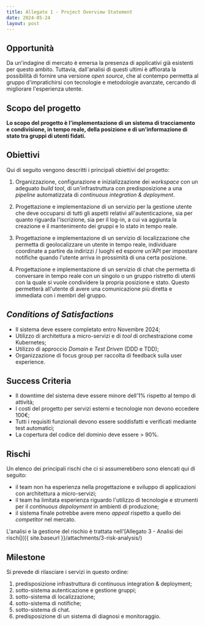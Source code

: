 ```yaml
---
title: Allegato 1 - Project Overview Statement
date: 2024-05-24
layout: post
---
```


## Opportunità

Da un'indagine di mercato è emersa la presenza di applicativi già esistenti per questo ambito.
Tuttavia, dall'analisi di questi ultimi è affiorata la possibilità di fornire una versione _open source_, che al contempo permetta al gruppo d'impratichirsi con tecnologie e metodologie avanzate, cercando di migliorare l'esperienza utente.

## Scopo del progetto

**Lo scopo del progetto è l'implementazione di un sistema <!-- a micro-servizi --> di tracciamento e condivisione, in tempo reale, della posizione e di un'informazione di stato tra gruppi di utenti fidati.**

## Obiettivi

Qui di seguito vengono descritti i principali obiettivi del progetto:

1. Organizzazione, configurazione e inizializzazione dei _workspace_ con un adeguato _build tool_, di un'infrastruttura con predisposizione a una _pipeline_ automatizzata di _continuous integration & deployment_.

2. Progettazione e implementazione di un servizio per la gestione utente che deve occuparsi di tutti gli aspetti relativi all'autenticazione, sia per quanto riguarda l'iscrizione, sia per il log-in, a cui va aggiunta la creazione e il mantenimento dei gruppi e lo stato in tempo reale.

3. Progettazione e implementazione di un servizio di localizzazione che permetta di geolocalizzare un utente in tempo reale, individuare coordinate a partire da indirizzi / luoghi ed esporre un'API per impostare notifiche quando l'utente arriva in prossimità di una certa posizione.

4. Progettazione e implementazione di un servizio di chat che permetta di conversare in tempo reale con un singolo o un gruppo ristretto di utenti con la quale si vuole condividere la propria posizione e stato. Questo permetterà all'utente di avere una comunicazione più diretta e immediata con i membri del gruppo.

## _Conditions of Satisfactions_

- Il sistema deve essere completato entro Novembre 2024;
- Utilizzo di architettura a micro-servizi e di _tool_ di orchestrazione come Kubernetes;
- Utilizzo di approccio _Domain_ e _Test Driven_ (DDD e TDD);
- Organizzazione di focus group per raccolta di feedback sulla user experience.

## Success Criteria

- Il downtime del sistema deve essere minore dell'1% rispetto al tempo di attività;
- I costi del progetto per servizi esterni e tecnologie non devono eccedere 100€;
- Tutti i requisiti funzionali devono essere soddisfatti e verificati mediante test automatici;
- La copertura del codice del dominio deve essere > 90%.

## Rischi

Un elenco dei principali rischi che ci si assumerebbero sono elencati qui di seguito:

- il team non ha esperienza nella progettazione e sviluppo di applicazioni con architettura a micro-servizi;
- il team ha limitata esperienza riguardo l'utilizzo di tecnologie e strumenti per il _continuous depoloyment_ in ambienti di produzione;
- il sistema finale potrebbe avere meno _appeal_ rispetto a quello dei _competitor_ nel mercato.

L'analisi e la gestione del rischio è trattata nell'[Allegato 3 - Analisi dei rischi]({{ site.baseurl }}/attachments/3-risk-analysis/)

## Milestone

Si prevede di rilasciare i servizi in questo ordine:

1. predisposizione infrastruttura di continuous integration & deployment;
2. sotto-sistema autenticazione e gestione gruppi;
3. sotto-sistema di localizzazione;
4. sotto-sistema di notifiche;
5. sotto-sistema di chat.
6. predisposizione di un sistema di diagnosi e monitoraggio.
